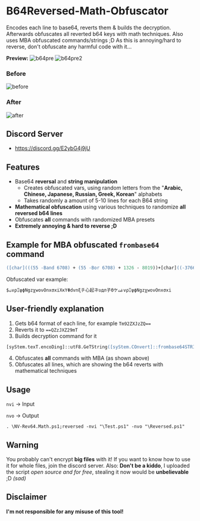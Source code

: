 # B64Reversed-Math-Obfuscator
Encodes each line to base64, reverts them & builds the decryption. Afterwards obfuscates all reverted b64 keys with math techniques. Also uses MBA obfuscated commands/strings ;D
As this is annoying/hard to reverse, don't obfuscate any harmful code with it...

**Preview:**
![b64pre](https://github.com/5Noxi/B64Reversed-Math/blob/main/NV-RevMath1.png?raw=true)
![b64pre2](https://github.com/5Noxi/B64Reversed-Math/blob/main/NV-RevMath2.png?raw=true)
### Before
![before](https://github.com/5Noxi/B64Reversed-Math/blob/main/Before.png?raw=true) 
### After
![after](https://github.com/5Noxi/B64Reversed-Math/blob/main/After.png?raw=true)

## Discord Server 
- https://discord.gg/E2ybG4j9jU

## Features
- Base64 **reversal** and **string manipulation**
  - Creates obfuscated vars, using random letters from the "**Arabic, Chinese, Japanese, Russian, Greek, Korean**" alphabets
  - Takes randomly a amount of 5-10 lines for each B64 string
- **Mathematical obfuscation** using various techniques to randomize **all reversed b64 lines**
- Obfuscates **all** commands with randomized MBA presets
- **Extremely annoying & hard to reverse ;D**

## Example for MBA obfuscated `frombase64` command
```ps
([char](((55 -Band 6708) + (55 -Bor 6708) + 1326 - 8019))+[char]((-3766 - 6100 + 9349 + 599))+[char](((-4234 -Band 3291) + (-4234 -Bor 3291) - 8845 + 9867))+[char](((-8050 -Band 6192) + (-8050 -Bor 6192) + 4340 - 2405))+[char](((-14861 -Band 7409) + (-14861 -Bor 7409) - 271 + 7789))+[char]((5715 - 8922 + 1287 + 1985))+[char](((6544 -Band 7874) + (6544 -Bor 7874) - 6162 - 8173))+[char](((-1209 -Band 6187) + (-1209 -Bor 6187) - 276 - 4633))+[char]((2515 - 3825 - 6060 + 7424))+[char](((5333 -Band 1018) + (5333 -Bor 1018) - 7498 + 1199))+[char](((-8337 -Band 4462) + (-8337 -Bor 4462) + 188 + 3770))+[char]((-300 - 411 - 1962 + 2757))+[char](((-9604 -Band 4993) + (-9604 -Bor 4993) + 6600 - 1907))+[char](((-11046 -Band 2272) + (-11046 -Bor 2272) + 9314 - 435))+[char](((967 -Band 8319) + (967 -Bor 8319) - 7360 - 1816))+[char](((3041 -Band 1800) + (3041 -Bor 1800) - 9458 + 4720)))
```

Obfuscated var example:
```ps
$تvρΞψϕNgzχwoνOnxσxiXкΥΦdvnξチ心起ネυдл子ΘケغتvρΞψϕNgzχwoνOnxσxi
```

## User-friendly explanation
1. Gets b64 format of each line, for example `Tm92ZXJzZQ==`
2. Reverts it to `==QZzJXZ29mT`
3. Builds decryption command for it
```ps
[syStem.texT.encoDing]::utF8.GeTString([syStem.COnvert]::frombase64STRING(-Join(...)
```
4. Obfuscates **all** commands with MBA (as shown above)
5. Obfuscates all lines, which are showing the b64 reverts with mathematical techniques

## Usage
`nvi` -> Input

`nvo` -> Output

`. \NV-Rev64.Math.ps1;reversed -nvi "\Test.ps1" -nvo "\Reversed.ps1"`

## Warning
You probably can't encrypt **big files** with it! If you want to know how to use it for whole files, join the discord server.
Also: **Don't be a kiddo**, I uploaded the script *open source and for free*, stealing it now would be **unbelievable** ;D *(sad)* 

## Disclaimer 
**I'm not responsible for any misuse of this tool!**
